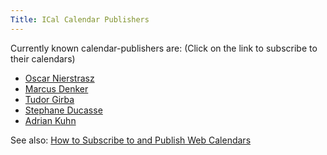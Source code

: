```yaml
---
Title: ICal Calendar Publishers
---
```


Currently known calendar-publishers are:
(Click on the link to subscribe to their calendars)

- [Oscar Nierstrasz](webcal://www.iam.unibe.ch/ical/Oscar.ics)
- [Marcus Denker](webcal://asterix.unibe.ch/ical/marcus.ics)
- [Tudor Girba](webcal://asterix.unibe.ch/ical/girba.ics)
- [Stephane Ducasse](webcal://asterix.unibe.ch/ical/stef.ics)
- [Adrian Kuhn](webcal://www.iam.unibe.ch/ical/akuhn2.ics)

See also: [How to Subscribe to and Publish Web Calendars](%base_url%/wiki/howtos/howtosubscribetoandpublishwebcalendars)
